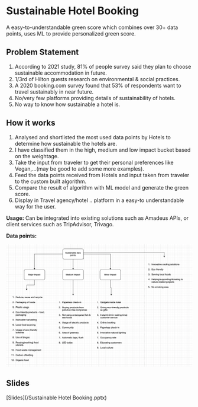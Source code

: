 # Sustainable Hotel Booking

A easy-to-understandable green score which combines over 30+ data points, uses ML to provide personalized green score.

## Problem Statement

1. According to 2021 study, 81% of people survey said they plan to choose sustainable accommodation in future.
2. 1/3rd of Hilton guests research on environmental & social practices.
3. A 2020 booking.com survey found that 53% of respondents want to travel sustainably in near future.
4. No/very few platforms providing details of sustainability of hotels.
5. No way to know how sustainable a hotel is.

## How it works

1. Analysed and shortlisted the most used data points by Hotels to determine how sustainable the hotels are.
2. I have classified them in the high, medium and low impact bucket based on the weightage.
3. Take the input from traveler to get their personal preferences like Vegan,...(may be good to add some more examples).
4. Feed the data points received from Hotels and input taken from traveler to the custom built algorithm.
5. Compare the result of algorithm with ML model and generate the green score.
6. Display in Travel agency/hotel .. platform in a easy-to understandable way for the user.

**Usage:**
Can be integrated into existing solutions such as Amadeus APIs, or client services such as TripAdvisor, Trivago.

**Data points:**

![Data points](public/images/data-points.png)

## Slides

[Slides](/Sustainable Hotel Booking.pptx)

